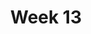 ---
layout: post
title: Week 13
category: classes
week: 13
last_week: 12
topic: development
draft: true
---